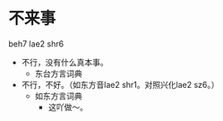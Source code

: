 # 不来事
beh7 lae2 shr6
+ 不行，没有什么真本事。
  * 东台方言词典
+ 不行，不好。（如东方音lae2 shr1。对照兴化lae2 sz6。）
  * 如东方言词典
    - 这吖做～。
